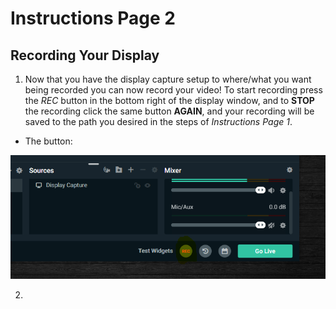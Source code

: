# Instructions Page 2
 ## Recording Your Display
 1. Now that you have the display capture setup to where/what you want being recorded you can now record your video! To start recording press the _REC_ button in the bottom right of the display window, and to **STOP** the recording click the same button **AGAIN**, and your recording will be saved to the path you desired in the steps of _Instructions Page 1_.
  * The button:

![RecordButton](RecordButton.PNG)

2. 
